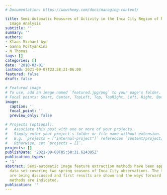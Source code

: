 ```yaml
---
# Documentation: https://wowchemy.com/docs/managing-content/

title: Semi-Automatic Measures of Activity in the Inca City Region of Mars Using Morphological
  Image Analysis
subtitle: ''
summary: ''
authors:
- Klaus Michael Aye
- Ganna Portyankina
- N Thomas
tags: []
categories: []
date: '2010-03-01'
lastmod: 2021-09-07T23:58:31-06:00
featured: false
draft: false

# Featured image
# To use, add an image named `featured.jpg/png` to your page's folder.
# Focal points: Smart, Center, TopLeft, Top, TopRight, Left, Right, BottomLeft, Bottom, BottomRight.
image:
  caption: ''
  focal_point: ''
  preview_only: false

# Projects (optional).
#   Associate this post with one or more of your projects.
#   Simply enter your project's folder or file name without extension.
#   E.g. `projects = ["internal-project"]` references `content/project/deep-learning/index.md`.
#   Otherwise, set `projects = []`.
projects: []
publishDate: '2021-09-08T05:58:31.624395Z'
publication_types:
- '1'
abstract: Semi-automatic image feature extraction methods have been applied to a HiRISE
  data set covering two spring seasons of Inca City observations. The techniques used
  are being discussed and first results are shown and the ways forward to fully automatic
  methods are indicated.
publication: ''
---
```

